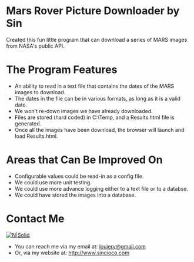 # Mars Rover Picture Downloader by Sin

Created this fun little program that can download a series of MARS images from NASA's public API.

# The Program Features

  - An ability to read in a text file that contains the dates of the MARS images to download.
  - The dates in the file can be in various formats, as long as it is a valid date.
  - We won't re-down images we have already downloaded.
  - Files are stored (hard coded) in C:\Temp\, and a Results.html file is generated.
  - Once all the images have been download, the browser will launch and load Results.html.

# Areas that Can Be Improved On

  - Configurable values could be read-in as a config file.
  - We could use more unit testing.
  - We could use more advance logging either to a text file or to a databse.
  - We could have stored the images into a database.

# Contact Me
  [![N|Solid](http://sincioco.com/Resume/Sin_San_Francisco_Cropped.png)](http://www.sincioco.com)
  - You can reach me via my email at:  louiery@gmail.com
  - Or, via my website at:  http://www.sincioco.com